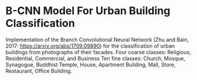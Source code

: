 # B-CNN Model For Urban Building Classification
Implementation of the Branch Convolutional Neural Network (Zhu and Bain, 2017: https://arxiv.org/abs/1709.09890) for the classification of urban buildings from photographs of their facades.
Four coarse classes: Religious, Residential, Commercial, and Business
Ten fine classes: Church, Mosque, Synagogue, Buddhist Temple, House, Apartment Building, Mall, Store, Restaurant, Office Building.
